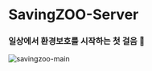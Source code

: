 # SavingZOO-Server
### 일상에서 환경보호를 시작하는 첫 걸음 🦦

![savingzoo-main](https://user-images.githubusercontent.com/77284996/203468646-bace3195-7ce6-41f7-851f-673f9d24bff2.jpeg)
